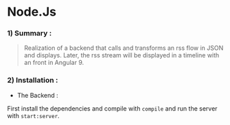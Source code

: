 # Node.Js

### 1) Summary :

  > Realization of a backend that calls and transforms an rss flow in JSON and displays. Later, the rss stream will
  be displayed in a timeline with an front in Angular 9.

### 2) Installation :

   -  The Backend :
   
   First install the dependencies and compile with `compile` and run the server with `start:server`.
